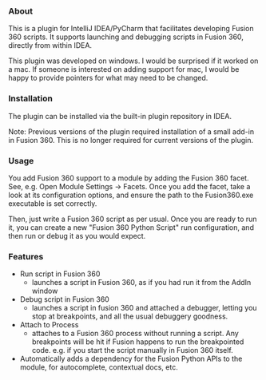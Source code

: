 ### About

This is a plugin for IntelliJ IDEA/PyCharm that facilitates developing Fusion 360 scripts. It supports launching and
debugging scripts in Fusion 360, directly from within IDEA.

This plugin was developed on windows. I would be surprised if it worked on a mac. If someone is interested on adding
support for mac, I would be happy to provide pointers for what may need to be changed.

### Installation
The plugin can be installed via the built-in plugin repository in IDEA.

Note:
Previous versions of the plugin required installation of a small add-in in Fusion 360. This is no longer required for current versions of the plugin.

### Usage
You add Fusion 360 support to a module by adding the Fusion 360 facet. See, e.g. Open Module Settings -> Facets.
Once you add the facet, take a look at its configuration options, and ensure the path to the Fusion360.exe executable
is set correctly.

Then, just write a Fusion 360 script as per usual. Once you are ready to run it, you can create a new
"Fusion 360 Python Script" run configuration, and then run or debug it as you would expect.

### Features
- Run script in Fusion 360
    - launches a script in Fusion 360, as if you had run it from the AddIn window
- Debug script in Fusion 360
    - launches a script in fusion 360 and attached a debugger, letting you stop at breakpoints, and all the usual
    debuggery goodness.
- Attach to Process
    - attaches to a Fusion 360 process without running a script. Any breakpoints will be hit if Fusion happens to run
    the breakpointed code. e.g. if you start the script manually in Fusion 360 itself.
- Automatically adds a dependency for the Fusion Python APIs to the module, for autocomplete, contextual docs, etc.
